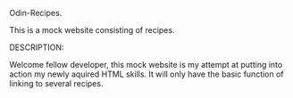 Odin-Recipes.

This is a mock website consisting of recipes.

DESCRIPTION:

Welcome fellow developer, this mock website is my attempt at putting into action my newly aquired HTML skills. It will only have the basic function of linking to several recipes.